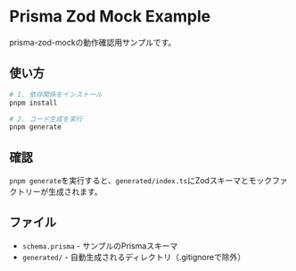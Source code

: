 # Prisma Zod Mock Example

prisma-zod-mockの動作確認用サンプルです。

## 使い方

```bash
# 1. 依存関係をインストール
pnpm install

# 2. コード生成を実行
pnpm generate
```

## 確認

`pnpm generate`を実行すると、`generated/index.ts`にZodスキーマとモックファクトリーが生成されます。

## ファイル

- `schema.prisma` - サンプルのPrismaスキーマ
- `generated/` - 自動生成されるディレクトリ（.gitignoreで除外）
